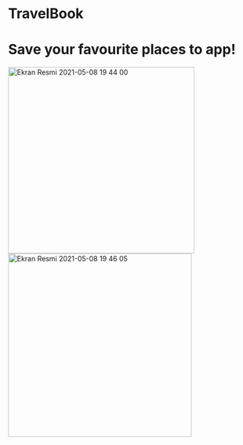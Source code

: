 # TravelBook

# Save your favourite places to app!
<img width="380" alt="Ekran Resmi 2021-05-08 19 44 00" src="https://user-images.githubusercontent.com/83516417/117547043-2c20c600-b036-11eb-835c-90f77a7fc31f.png">
<img width="374" alt="Ekran Resmi 2021-05-08 19 46 05" src="https://user-images.githubusercontent.com/83516417/117547052-35119780-b036-11eb-8d29-b702f1d01c51.png">
